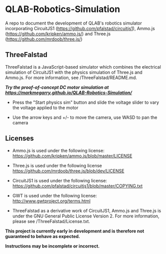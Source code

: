 # QLAB-Robotics-Simulation
A repo to document the development of QLAB's robotics simulator incorporating CircuitJS1 (https://github.com/pfalstad/circuitjs1), Ammo.js (https://github.com/kripken/ammo.js/) and Three.js (https://github.com/mrdoob/three.js/)

## ThreeFalstad
ThreeFalstad is a JavaScript-based simulator which combines the electrical simulation of CircuitJS1 with the physics simulation of Three.js and Ammo.js.  For more information, see /ThreeFalstad/README.md.

***Try the proof-of-concept DC motor simulation at https://markmegarry.github.io/QLAB-Robotics-Simulation/***

- Press the "Start physics sim" button and slide the voltage slider to vary the voltage applied to the motor

- Use the arrow keys and +/- to move the camera, use WASD to pan the camera

## Licenses
- Ammo.js is used under the following license: https://github.com/kripken/ammo.js/blob/master/LICENSE

- Three.js is used under the following license https://github.com/mrdoob/three.js/blob/dev/LICENSE

- CircuitJS1 is used under the following license: https://github.com/pfalstad/circuitjs1/blob/master/COPYING.txt

- GWT is used under the following license: http://www.gwtproject.org/terms.html

- ThreeFalstad as a derivative work of CircuitJS1, Ammo.js and Three.js is under the GNU General Public License Version 2.  For more information, please see /ThreeFalstad/License.txt.

**This project is currently early in development and is therefore not guaranteed to behave as expected.**

**Instructions may be incomplete or incorrect.**
